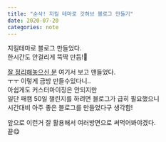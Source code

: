 ```yaml
---
title: "순삭! 지킬 테마로 깃허브 블로그 만들기"
date: 2020-07-20
categories: note
---
```


지킬테마로 블로그 만들었다.   
한시간도 안걸리게 뚝딱 만듬!🤣   
   
[잘 정리해놓으신 분](https://dreamgonfly.github.io/blog/jekyll-remote-theme/, "Dreamgonfly's blog") 여기서 보고 맨들었다.   
ㅜㅜ 이렇게 금방 만들수있다니..   
아쉽게도 커스터마이징은 안되지만   
일단 패캠 50일 챌린지를 하려면 블로그가 급히 필요했으니   
시간대비 아주 좋은 블로그를 만들었다구 생각함!   
   
앞으로 이런거 잘 활용해서 여러방면으로 써먹어봐야겠다.   
끝😋

